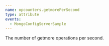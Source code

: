 ```yaml
---
name: opcounters.getmorePerSecond
type: attribute
events:
  - MongoConfigServerSample
---
```


The number of getmore operations per second.